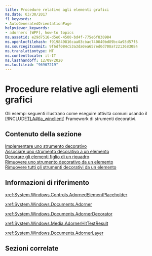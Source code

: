 ```yaml
---
title: Procedure relative agli elementi grafici
ms.date: 03/30/2017
f1_keywords:
- AutoGeneratedOrientationPage
helpviewer_keywords:
- adorners [WPF], how-to topics
ms.assetid: e29d7516-d5e6-4500-bd4f-775e6f830984
ms.openlocfilehash: f919849816caa03cbac740040bd89bc4a93d57f5
ms.sourcegitcommit: 9f6df084c53a3da0ea657ed0d708a72213683084
ms.translationtype: MT
ms.contentlocale: it-IT
ms.lasthandoff: 12/09/2020
ms.locfileid: "96967219"
---
```

# <a name="adorners-how-to-topics"></a>Procedure relative agli elementi grafici
Gli esempi seguenti illustrano come eseguire attività comuni usando il [!INCLUDE[TLA#tla_winclient](../../../includes/tlasharptla-winclient-md.md)] Framework di strumenti decorativi.  
  
## <a name="in-this-section"></a>Contenuto della sezione  
 [Implementare uno strumento decorativo](how-to-implement-an-adorner.md)  
 [Associare uno strumento decorativo a un elemento](how-to-bind-an-adorner-to-an-element.md)  
 [Decorare gli elementi figlio di un riquadro](how-to-adorn-the-children-of-a-panel.md)  
 [Rimuovere uno strumento decorativo da un elemento](how-to-remove-an-adorner-from-an-element.md)  
 [Rimuovere tutti gli strumenti decorativi da un elemento](how-to-remove-all-adorners-from-an-element.md)  
  
## <a name="reference"></a>Informazioni di riferimento  
 <xref:System.Windows.Controls.AdornedElementPlaceholder>  
  
 <xref:System.Windows.Documents.Adorner>  
  
 <xref:System.Windows.Documents.AdornerDecorator>  
  
 <xref:System.Windows.Media.AdornerHitTestResult>  
  
 <xref:System.Windows.Documents.AdornerLayer>  
  
## <a name="related-sections"></a>Sezioni correlate
